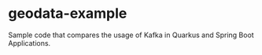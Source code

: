 # geodata-example
Sample code that compares the usage of Kafka in Quarkus and Spring Boot Applications.
